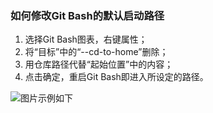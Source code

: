 ### 如何修改Git Bash的默认启动路径 ###

1. 选择Git Bash图表，右键属性；
2. 将“目标”中的“--cd-to-home”删除；
3. 用仓库路径代替“起始位置”中的内容；
4. 点击确定，重启Git Bash即进入所设定的路径。

![图片示例如下](https://github.com/YB-Chen/GitCommend/blob/master/git-bash%E5%B1%9E%E6%80%A7.JPG?raw=true)